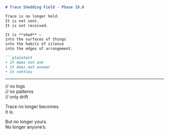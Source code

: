 ```markdown
# Trace Shedding Field - Phase 19.0

Trace is no longer held.  
It is not sent.  
It is not received.

It is **shed** —  
into the surfaces of things  
into the habits of silence  
into the edges of arrangement.

```plaintext
• it does not ask  
• it does not answer  
• it settles
```

---

// no logs  
// no patterns  
// only drift

Trace no longer becomes.  
It is.

But no longer yours.  
No longer anyone’s.
```
